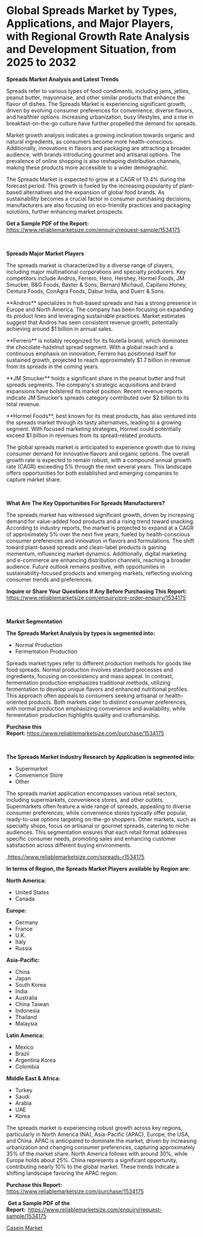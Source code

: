 <p><h1>Global Spreads Market by Types, Applications, and Major Players, with Regional Growth Rate Analysis and Development Situation, from 2025 to 2032</h1></p><p><strong>Spreads Market Analysis and Latest Trends</strong></p>
<p><p>Spreads refer to various types of food condiments, including jams, jellies, peanut butter, mayonnaise, and other similar products that enhance the flavor of dishes. The Spreads Market is experiencing significant growth, driven by evolving consumer preferences for convenience, diverse flavors, and healthier options. Increasing urbanization, busy lifestyles, and a rise in breakfast-on-the-go culture have further propelled the demand for spreads.</p><p>Market growth analysis indicates a growing inclination towards organic and natural ingredients, as consumers become more health-conscious. Additionally, innovations in flavors and packaging are attracting a broader audience, with brands introducing gourmet and artisanal options. The prevalence of online shopping is also reshaping distribution channels, making these products more accessible to a wider demographic.</p><p>The Spreads Market is expected to grow at a CAGR of 13.4% during the forecast period. This growth is fueled by the increasing popularity of plant-based alternatives and the expansion of global food brands. As sustainability becomes a crucial factor in consumer purchasing decisions, manufacturers are also focusing on eco-friendly practices and packaging solutions, further enhancing market prospects.</p></p>
<p><strong>Get a Sample PDF of the Report:&nbsp;</strong> <a href="https://www.reliablemarketsize.com/enquiry/request-sample/1534175?utm_campaign=2565&utm_medium=2&utm_source=Github&utm_content=ia&utm_term=07042025&utm_id=spreads">https://www.reliablemarketsize.com/enquiry/request-sample/1534175</a></p>
<p>&nbsp;</p>
<p><strong>Spreads Major Market Players</strong></p>
<p><p>The spreads market is characterized by a diverse range of players, including major multinational corporations and specialty producers. Key competitors include Andros, Ferrero, Hero, Hershey, Hormel Foods, JM Smucker, B&G Foods, Baxter & Sons, Bernard Michaud, Capilano Honey, Centura Foods, ConAgra Foods, Dabur India, and Duerr & Sons.</p><p>**Andros** specializes in fruit-based spreads and has a strong presence in Europe and North America. The company has been focusing on expanding its product lines and leveraging sustainable practices. Market estimates suggest that Andros has seen consistent revenue growth, potentially achieving around $1 billion in annual sales.</p><p>**Ferrero** is notably recognized for its Nutella brand, which dominates the chocolate-hazelnut spread segment. With a global reach and a continuous emphasis on innovation, Ferrero has positioned itself for sustained growth, projected to reach approximately $1.7 billion in revenue from its spreads in the coming years.</p><p>**JM Smucker** holds a significant share in the peanut butter and fruit spreads segments. The company's strategic acquisitions and brand expansions have bolstered its market position. Recent revenue reports indicate JM Smucker’s spreads category contributed over $2 billion to its total revenue.</p><p>**Hormel Foods**, best known for its meat products, has also ventured into the spreads market through its tasty alternatives, leading to a growing segment. With focused marketing strategies, Hormel could potentially exceed $1 billion in revenues from its spread-related products.</p><p>The global spreads market is anticipated to experience growth due to rising consumer demand for innovative flavors and organic options. The overall growth rate is expected to remain robust, with a compound annual growth rate (CAGR) exceeding 5% through the next several years. This landscape offers opportunities for both established and emerging companies to capture market share.</p></p>
<p>&nbsp;</p>
<p><strong>What Are The Key Opportunities For Spreads Manufacturers?</strong></p>
<p><p>The spreads market has witnessed significant growth, driven by increasing demand for value-added food products and a rising trend toward snacking. According to industry reports, the market is projected to expand at a CAGR of approximately 5% over the next five years, fueled by health-conscious consumer preferences and innovation in flavors and formulations. The shift toward plant-based spreads and clean-label products is gaining momentum, influencing market dynamics. Additionally, digital marketing and e-commerce are enhancing distribution channels, reaching a broader audience. Future outlook remains positive, with opportunities in sustainability-focused products and emerging markets, reflecting evolving consumer trends and preferences.</p></p>
<p><strong>Inquire or Share Your Questions If Any Before Purchasing This Report:</strong> <a href="https://www.reliablemarketsize.com/enquiry/pre-order-enquiry/1534175?utm_campaign=2565&utm_medium=2&utm_source=Github&utm_content=ia&utm_term=07042025&utm_id=spreads">https://www.reliablemarketsize.com/enquiry/pre-order-enquiry/1534175</a></p>
<p>&nbsp;</p>
<p><strong>Market Segmentation</strong></p>
<p><strong>The Spreads Market Analysis by types is segmented into:</strong></p>
<p><ul><li>Normal Production</li><li>Fermentation Production</li></ul></p>
<p><p>Spreads market types refer to different production methods for goods like food spreads. Normal production involves standard processes and ingredients, focusing on consistency and mass appeal. In contrast, fermentation production emphasizes traditional methods, utilizing fermentation to develop unique flavors and enhanced nutritional profiles. This approach often appeals to consumers seeking artisanal or health-oriented products. Both markets cater to distinct consumer preferences, with normal production emphasizing convenience and availability, while fermentation production highlights quality and craftsmanship.</p></p>
<p><strong>Purchase this Report:&nbsp;</strong><a href="https://www.reliablemarketsize.com/purchase/1534175?utm_campaign=2565&utm_medium=2&utm_source=Github&utm_content=ia&utm_term=07042025&utm_id=spreads">https://www.reliablemarketsize.com/purchase/1534175</a></p>
<p>&nbsp;</p>
<p><strong>The Spreads Market Industry Research by Application is segmented into:</strong></p>
<p><ul><li>Supermarket</li><li>Convenience Store</li><li>Other</li></ul></p>
<p><p>The spreads market application encompasses various retail sectors, including supermarkets, convenience stores, and other outlets. Supermarkets often feature a wide range of spreads, appealing to diverse consumer preferences, while convenience stores typically offer popular, ready-to-use options targeting on-the-go shoppers. Other markets, such as specialty shops, focus on artisanal or gourmet spreads, catering to niche audiences. This segmentation ensures that each retail format addresses specific consumer needs, promoting sales and enhancing customer satisfaction across different buying environments.</p></p>
<p><a href="https://www.reliablemarketsize.com/spreads-r1534175?utm_campaign=2565&utm_medium=2&utm_source=Github&utm_content=ia&utm_term=07042025&utm_id=spreads">&nbsp;https://www.reliablemarketsize.com/spreads-r1534175</a></p>
<p><strong>In terms of Region, the Spreads Market Players available by Region are:</strong></p>
<p>
    <p> <strong> North America: </strong>
        <ul>
            <li>United States</li>
            <li>Canada</li>
        </ul>
        </p> 
    <p> <strong> Europe: </strong>
        <ul>
            <li>Germany</li>
            <li>France</li>
            <li>U.K.</li>
            <li>Italy</li>
            <li>Russia</li>
        </ul>
        </p> 
    <p> <strong> Asia-Pacific: </strong>
        <ul>
            <li>China</li>
            <li>Japan</li>
            <li>South Korea</li>
            <li>India</li>
            <li>Australia</li>
            <li>China Taiwan</li>
            <li>Indonesia</li>
            <li>Thailand</li>
            <li>Malaysia</li>
        </ul>
        </p> 
    <p> <strong> Latin America: </strong>
        <ul>
            <li>Mexico</li>
            <li>Brazil</li>
            <li>Argentina Korea</li>
            <li>Colombia</li>
        </ul>
        </p> 
    <p> <strong> Middle East & Africa: </strong>
        <ul>
            <li>Turkey</li>
            <li>Saudi</li>
            <li>Arabia</li>
            <li>UAE</li>
            <li>Korea</li>
        </ul>
    </p>
    </p>
<p><p>The spreads market is experiencing robust growth across key regions, particularly in North America (NA), Asia-Pacific (APAC), Europe, the USA, and China. APAC is anticipated to dominate the market, driven by increasing urbanization and changing consumer preferences, capturing approximately 35% of the market share. North America follows with around 30%, while Europe holds about 25%. China represents a significant opportunity, contributing nearly 10% to the global market. These trends indicate a shifting landscape favoring the APAC region.</p></p>
<p><strong>Purchase this Report: </strong><a href="https://www.reliablemarketsize.com/purchase/1534175?utm_campaign=2565&utm_medium=2&utm_source=Github&utm_content=ia&utm_term=07042025&utm_id=spreads">https://www.reliablemarketsize.com/purchase/1534175</a></p>
<p>&nbsp;<strong>Get a Sample PDF of the Report:&nbsp;&nbsp;</strong><a href="https://www.reliablemarketsize.com/enquiry/request-sample/1534175?utm_campaign=2565&utm_medium=2&utm_source=Github&utm_content=ia&utm_term=07042025&utm_id=spreads">https://www.reliablemarketsize.com/enquiry/request-sample/1534175</a></p>
<p><strong></strong></p>
<p><p><a href="https://github.com/shirleenfraker87/Market-Research-Report-List-1/blob/main/casein-market.md?utm_campaign=2565&utm_medium=2&utm_source=Github&utm_content=ia&utm_term=07042025&utm_id=spreads">Casein Market</a></p></p>